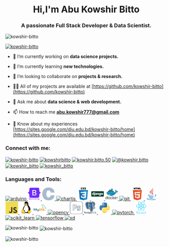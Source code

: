 <h1 align="center">Hi,I'm Abu Kowshir Bitto</h1>
<h3 align="center">A passionate Full Stack Developer & Data Scientist.</h3>

<p align="left"> <img src="https://komarev.com/ghpvc/?username=kowshir-bitto&label=Profile%20views&color=0e75b6&style=flat" alt="kowshir-bitto" /> </p>

<p align="left"> <a href="https://github.com/ryo-ma/github-profile-trophy"><img src="https://github-profile-trophy.vercel.app/?username=kowshir-bitto" alt="kowshir-bitto" /></a> </p>

- 🔭 I’m currently working on **data science projects.**

- 🌱 I’m currently learning **new technologies.**

- 👯 I’m looking to collaborate on **projects & research.**

- 👨‍💻 All of my projects are available at [https://github.com/kowshir-bitto](https://github.com/kowshir-bitto)

- 💬 Ask me about **data science & web development.**

- 📫 How to reach me **abu.kowshir777@gmail.com**

- 📄 Know about my experiences [https://sites.google.com/diu.edu.bd/kowshir-bitto/home](https://sites.google.com/diu.edu.bd/kowshir-bitto/home)

<h3 align="left">Connect with me:</h3>
<p align="left">
<a href="https://linkedin.com/in/kowshir-bitto" target="blank"><img align="center" src="https://cdn.jsdelivr.net/npm/simple-icons@3.0.1/icons/linkedin.svg" alt="kowshir-bitto" height="30" width="40" /></a>
<a href="https://kaggle.com/kowshirbitto" target="blank"><img align="center" src="https://cdn.jsdelivr.net/npm/simple-icons@3.0.1/icons/kaggle.svg" alt="kowshirbitto" height="30" width="40" /></a>
<a href="https://fb.com/kowshir.bitto.50" target="blank"><img align="center" src="https://cdn.jsdelivr.net/npm/simple-icons@3.0.1/icons/facebook.svg" alt="kowshir.bitto.50" height="30" width="40" /></a>
<a href="https://medium.com/@kowshir.bitto" target="blank"><img align="center" src="https://cdn.jsdelivr.net/npm/simple-icons@3.0.1/icons/medium.svg" alt="@kowshir.bitto" height="30" width="40" /></a>
<a href="https://www.youtube.com/c/kowshir_bitto" target="blank"><img align="center" src="https://cdn.jsdelivr.net/npm/simple-icons@3.0.1/icons/youtube.svg" alt="kowshir_bitto" height="30" width="40" /></a>
<a href="https://www.hackerrank.com/kowshir_bitto" target="blank"><img align="center" src="https://cdn.jsdelivr.net/npm/simple-icons@3.0.1/icons/hackerrank.svg" alt="kowshir_bitto" height="30" width="40" /></a>
</p>

<h3 align="left">Languages and Tools:</h3>
<p align="left"> <a href="https://www.arduino.cc/" target="_blank"> <img src="https://cdn.worldvectorlogo.com/logos/arduino-1.svg" alt="arduino" width="40" height="40"/> </a> <a href="https://getbootstrap.com" target="_blank"> <img src="https://raw.githubusercontent.com/devicons/devicon/master/icons/bootstrap/bootstrap-plain-wordmark.svg" alt="bootstrap" width="40" height="40"/> </a> <a href="https://www.cprogramming.com/" target="_blank"> <img src="https://raw.githubusercontent.com/devicons/devicon/master/icons/c/c-original.svg" alt="c" width="40" height="40"/> </a> <a href="https://www.chartjs.org" target="_blank"> <img src="https://www.chartjs.org/media/logo-title.svg" alt="chartjs" width="40" height="40"/> </a> <a href="https://www.w3schools.com/css/" target="_blank"> <img src="https://raw.githubusercontent.com/devicons/devicon/master/icons/css3/css3-original-wordmark.svg" alt="css3" width="40" height="40"/> </a> <a href="https://www.djangoproject.com/" target="_blank"> <img src="https://raw.githubusercontent.com/devicons/devicon/master/icons/django/django-original.svg" alt="django" width="40" height="40"/> </a> <a href="https://www.docker.com/" target="_blank"> <img src="https://raw.githubusercontent.com/devicons/devicon/master/icons/docker/docker-original-wordmark.svg" alt="docker" width="40" height="40"/> </a> <a href="https://git-scm.com/" target="_blank"> <img src="https://www.vectorlogo.zone/logos/git-scm/git-scm-icon.svg" alt="git" width="40" height="40"/> </a> <a href="https://www.w3.org/html/" target="_blank"> <img src="https://raw.githubusercontent.com/devicons/devicon/master/icons/html5/html5-original-wordmark.svg" alt="html5" width="40" height="40"/> </a> <a href="https://www.java.com" target="_blank"> <img src="https://raw.githubusercontent.com/devicons/devicon/master/icons/java/java-original.svg" alt="java" width="40" height="40"/> </a> <a href="https://developer.mozilla.org/en-US/docs/Web/JavaScript" target="_blank"> <img src="https://raw.githubusercontent.com/devicons/devicon/master/icons/javascript/javascript-original.svg" alt="javascript" width="40" height="40"/> </a> <a href="https://www.linux.org/" target="_blank"> <img src="https://raw.githubusercontent.com/devicons/devicon/master/icons/linux/linux-original.svg" alt="linux" width="40" height="40"/> </a> <a href="https://www.mysql.com/" target="_blank"> <img src="https://raw.githubusercontent.com/devicons/devicon/master/icons/mysql/mysql-original-wordmark.svg" alt="mysql" width="40" height="40"/> </a> <a href="https://opencv.org/" target="_blank"> <img src="https://www.vectorlogo.zone/logos/opencv/opencv-icon.svg" alt="opencv" width="40" height="40"/> </a> <a href="https://www.photoshop.com/en" target="_blank"> <img src="https://raw.githubusercontent.com/devicons/devicon/master/icons/photoshop/photoshop-line.svg" alt="photoshop" width="40" height="40"/> </a> <a href="https://www.postgresql.org" target="_blank"> <img src="https://raw.githubusercontent.com/devicons/devicon/master/icons/postgresql/postgresql-original-wordmark.svg" alt="postgresql" width="40" height="40"/> </a> <a href="https://www.python.org" target="_blank"> <img src="https://raw.githubusercontent.com/devicons/devicon/master/icons/python/python-original.svg" alt="python" width="40" height="40"/> </a> <a href="https://pytorch.org/" target="_blank"> <img src="https://www.vectorlogo.zone/logos/pytorch/pytorch-icon.svg" alt="pytorch" width="40" height="40"/> </a> <a href="https://reactjs.org/" target="_blank"> <img src="https://raw.githubusercontent.com/devicons/devicon/master/icons/react/react-original-wordmark.svg" alt="react" width="40" height="40"/> </a> <a href="https://scikit-learn.org/" target="_blank"> <img src="https://upload.wikimedia.org/wikipedia/commons/0/05/Scikit_learn_logo_small.svg" alt="scikit_learn" width="40" height="40"/> </a> <a href="https://www.tensorflow.org" target="_blank"> <img src="https://www.vectorlogo.zone/logos/tensorflow/tensorflow-icon.svg" alt="tensorflow" width="40" height="40"/> </a> <a href="https://www.adobe.com/products/xd.html" target="_blank"> <img src="https://cdn.worldvectorlogo.com/logos/adobe-xd.svg" alt="xd" width="40" height="40"/> </a> </p>

<p><img align="left" src="https://github-readme-stats.vercel.app/api/top-langs?username=kowshir-bitto&show_icons=true&locale=en&layout=compact" alt="kowshir-bitto" /></p>

<p>&nbsp;<img align="center" src="https://github-readme-stats.vercel.app/api?username=kowshir-bitto&show_icons=true&locale=en" alt="kowshir-bitto" /></p>

<p><img align="center" src="https://github-readme-streak-stats.herokuapp.com/?user=kowshir-bitto&" alt="kowshir-bitto" /></p>
